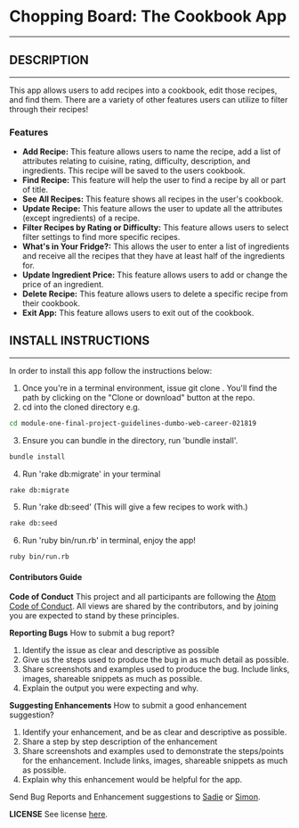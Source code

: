 # Chopping Board: The Cookbook App
---

## DESCRIPTION
---
This app allows users to add recipes into a cookbook, edit those recipes, and find them. There are a variety of other features users can utilize to filter through their recipes!

### Features
* **Add Recipe:**
    This feature allows users to name the recipe, add a list of attributes relating to cuisine, rating, difficulty, description, and ingredients. This recipe will be saved to the users cookbook.
* **Find Recipe:**
    This feature will help the user to find a recipe by all or part of title.
* **See All Recipes:**
    This feature shows all recipes in the user's cookbook.
* **Update Recipe:**
    This feature allows the user to update all the attributes (except ingredients) of a recipe.
* **Filter Recipes by Rating or Difficulty:**
    This feature allows users to select filter settings to find more specific recipes.
* **What's in Your Fridge?:**
    This allows the user to enter a list of ingredients and receive all the recipes that they have at least half of the ingredients for.
* **Update Ingredient Price:**
    This feature allows users to add or change the price of an ingredient.
* **Delete Recipe:**
    This feature allows users to delete a specific recipe from their cookbook.
* **Exit App:**
    This feature allows users to exit out of the cookbook.

## INSTALL INSTRUCTIONS
---
In order to install this app follow the instructions below:
1. Once you're in a terminal environment, issue git clone <clone source path>. You'll find the path by clicking on the "Clone or download" button at the repo.
2. cd into the cloned directory e.g.
```bash
cd module-one-final-project-guidelines-dumbo-web-career-021819
```
3. Ensure you can bundle in the directory, run 'bundle install'.
```bash
bundle install
```
4. Run 'rake db:migrate' in your terminal
```bash
rake db:migrate
```
5. Run 'rake db:seed' (This will give a few recipes to work with.)
```bash
rake db:seed
```
6. Run 'ruby bin/run.rb' in terminal, enjoy the app!
```bash
ruby bin/run.rb
```


#### Contributors Guide
**Code of Conduct**
This project and all participants are following the [Atom Code of Conduct](https://github.com/atom/atom/blob/master/CODE_OF_CONDUCT.md "Atom Code of Conduct"). All views are shared by the contributors, and by joining you are expected to stand by these principles.

**Reporting Bugs**
  How to submit a bug report?
  1. Identify the issue as clear and descriptive as possible
  2. Give us the steps used to produce the bug in as much detail as possible.
  3. Share screenshots and examples used to produce the bug. Include links, images, shareable snippets as much as possible.
  4. Explain the output you were expecting and why.

**Suggesting Enhancements**
  How to submit a good enhancement suggestion?
  1. Identify your enhancement, and be as clear and descriptive as possible.
  2. Share a step by step description of the enhancement
  3. Share screenshots and examples used to demonstrate the steps/points for the enhancement. Include links, images, shareable snippets as much as possible.
  4. Explain why this enhancement would be helpful for the app.

Send Bug Reports and Enhancement suggestions to [Sadie](mailto:sadie-bennett@flatironschool.com) or [Simon](mailto:simon-mei@flatironschool.com).

**LICENSE**
See license [here](/PROJECTLICENSE.md).

